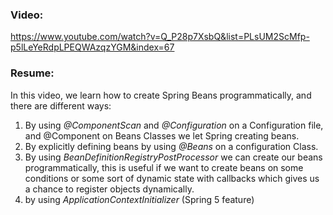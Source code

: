 ### Video:
https://www.youtube.com/watch?v=Q_P28p7XsbQ&list=PLsUM2ScMfp-p5lLeYeRdpLPEQWAzqzYGM&index=67

### Resume:
In this video, we learn how to create Spring Beans programmatically, and there are different ways:
1. By using _@ComponentScan_ and _@Configuration_ on a Configuration file, and @Component on Beans Classes we let Spring creating beans.
2. By explicitly defining beans by using _@Beans_ on a configuration Class.
3. By using _BeanDefinitionRegistryPostProcessor_ we can create our beans programmatically, this is useful if we want to create beans on some conditions or some sort of dynamic state with callbacks which gives us a chance to register objects dynamically.
4. by using _ApplicationContextInitializer_ (Spring 5 feature)
